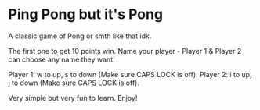 # Ping Pong but it's Pong

A classic game of Pong or smth like that idk.

The first one to get 10 points win.
Name your player - Player 1 & Player 2 can choose any name they want.

Player 1: w to up, s to down (Make sure CAPS LOCK is off).
Player 2: i to up, j to down (Make sure CAPS LOCK is off).

Very simple but very fun to learn. Enjoy!

